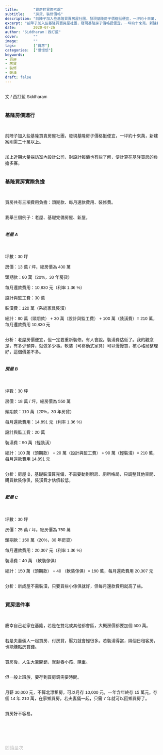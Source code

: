 ```yaml
---
title:       "買房的實際考慮"
subtitle:    "房貸、裝修價格"
description: "前陣子加入些基隆買賣房屋社團，發現基隆房子價格挺便宜，一坪約十來萬，新建案則需二十萬以上。加上近期大量採訪室內設計公司，對設計報價也有些了解，便計算在基隆買房的負擔多寡..."
excerpt: "前陣子加入些基隆買賣房屋社團，發現基隆房子價格挺便宜，一坪約十來萬，新建案則需二十萬以上。加上近期大量採訪室內設計公司，對設計報價也有些了解，便計算在基隆買房的負擔多寡..."
date:        2020-07-26
author: "Siddharam｜西打藍"
cover:       ""
image:       ""
tags:        ["買房"]
categories:  ["慢慢想"]
keywords:
- 買房
- 房貸
- 裝修
- 裝潢
draft: false
---
```


<article style="font-family: 'Noto Sans TC', '微軟正黑體', sans-serif; font-weight: 300;">

<br>文 / 西打藍 Siddharam<br><br>

<h3 class="article-h1-color">基隆房價還行</h3><br>

前陣子加入些基隆買賣房屋社團，發現基隆房子價格挺便宜，一坪約十來萬，新建案則需二十萬以上。<br><br>

加上近期大量採訪室內設計公司，對設計報價也有些了解，便計算在基隆買房的負擔多寡。<br><br>


<h3 class="article-h1-color">基隆買房實際負擔</h3><br>

買房共有三項費用負擔：頭期款、每月還款費用、裝修費。<br><br>

我舉三個例子：老屋、基礎完備房屋、新屋。<br><br>


<h5 class="article-h1-color">老屋 A</h5><br>

坪數：30 坪<br>

房價：13 萬 / 坪，總房價為 400 萬<br>

頭期款：80 萬（20%，30 年房貸）<br>

每月還款費用：10,830 元（利率 1.36 %）<br>

設計與監工費：30 萬<br>

裝潢費：120 萬（系統家具裝潢）<br>

總計：80 萬（頭期款） + 30 萬（設計與監工費） + 100 萬（裝潢費）= 210 萬，每月還款費用 10,830 元<br><br>

分析：老屋房價便宜，但一定要重新裝修。有人會說，裝潢費估低了。我的觀念是，有多少預算，就做多少事。軟裝（可移動式家具）可以慢慢買，核心格局整理好，這個價差不多。<br><br>



<h5 class="article-h1-color">房屋 B</h5><br>

坪數：30 坪<br>

房價：18 萬 / 坪，總房價為 550 萬<br>

頭期款：110 萬（20%，30 年房貸）<br>

每月還款費用：14,891 元（利率 1.36 %）<br>

設計與監工費：20 萬<br>

裝潢費：90 萬（輕裝潢） <br>

總計：100 萬（頭期款） + 20 萬（設計與監工費） + 90 萬（輕裝潢）= 210 萬，每月還款費用 14,891 元<br><br>

分析：房屋 B，基礎裝潢算完備，不需要動到廚房、廁所格局，只調整其他空間、購買軟裝傢俱，裝潢費才估價較低。<br><br>


<h5 class="article-h1-color">新屋 C</h5><br>

坪數：30 坪<br>

房價：25 萬 / 坪，總房價為 750 萬<br>

頭期款：150 萬（20%，30 年房貸）<br>

每月還款費用：20,307 元（利率 1.36 %）<br>

裝潢費：40 萬 （軟裝傢俱）<br>

總計：150 萬（頭期款） + 40 （軟裝傢俱）= 190 萬，每月還款費用 20,307 元<br><br>

分析：新成屋不需裝潢，只要買些小傢俱就好，但每月還款費用就高了些。<br><br>


<h3 class="article-h1-color">買房這件事</h3><br>

慶幸自己老家在基隆，若是在雙北或其他都會區，大概房價都要加個 500 萬。<br><br>

若是夫妻倆人一起買房、付房貸，壓力就會輕很多。若裝潢得當，隔個日租客房，也能賺點房貸錢。<br><br>

買房後，人生大筆開銷，就剩養小孩、購車。<br><br>

但一般上班族，要存到買房錢需要時間。<br><br>

月薪 30,000 元，不算北漂租房，可以月存 10,000 元，一年含年終存 15 萬元。存個 14 年 210 萬，在家鄉買房。若夫妻倆一起，只需 7 年就可以回鄉買房了。<br><br>

買房好不容易。<br><br>


<br><br><br>

</article>

<div style="color: #bfbfbf; font-size: 15px;" id="busuanzi_container_page_pv">
  閱讀量<span id="busuanzi_value_page_pv"></span>次
</div>

<script src="../../js/post.js"></script>




